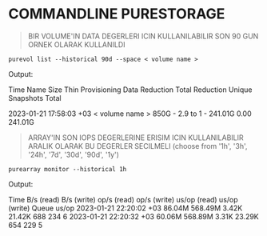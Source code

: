 # COMMANDLINE PURESTORAGE 


> BIR VOLUME'IN DATA DEGERLERI ICIN KULLANILABILIR SON 90 GUN ORNEK OLARAK KULLANILDI 
```
purevol list --historical 90d --space < volume name >
```

Output:

Time                     Name             Size  Thin Provisioning  Data Reduction  Total Reduction  Unique   Snapshots  Total

2023-01-21 17:58:03 +03  < volume name >  850G  -                  2.9 to 1          -                241.01G  0.00       241.01G



> ARRAY'IN SON IOPS DEGERLERINE ERISIM ICIN KULLANILABILIR ARALIK OLARAK BU DEGERLER SECILMELI (choose from '1h', '3h', '24h', '7d', '30d', '90d', '1y')
```
purearray monitor --historical 1h
```

Output:

Time                     B/s (read)  B/s (write)  op/s (read)  op/s (write)  us/op (read)  us/op (write)  Queue us/op
2023-01-21 22:20:02 +03  86.04M      568.49M      3.42K        21.42K        688           234            6
2023-01-21 22:20:32 +03  60.06M      568.89M      3.31K        23.29K        654           229            5
